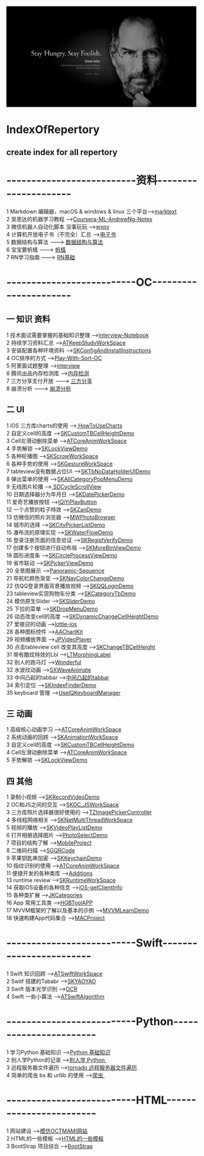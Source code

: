 <img src="https://github.com/AlexanderYeah/IndexOfRepertory/blob/master/jobs.png"/>

# IndexOfRepertory
## __create index for all repertory__  

# --------------------------资料---------------------

1 Markdown 编辑器，macOS & windows & linux 三个平台-->[marktext](https://github.com/AlexanderYeah/marktext)  
2 吴恩达的机器学习教程 -->[Coursera-ML-AndrewNg-Notes](https://github.com/AlexanderYeah/Coursera-ML-AndrewNg-Notes)  
3 微信机器人自动化脚本 没事玩玩 -->[wxpy](https://github.com/AlexanderYeah/wxpy)  
4 计算机开放电子书（不完全）汇总 -->[电子书](https://github.com/AlexanderYeah/it-ebooks-archive)  
5 数据结构与算法 ---> [数据结构与算法](https://algorithm.yuanbin.me/zh-hans/basics_data_structure/binary_tree.html)  
6 宝宝要帆樯 ---> [帆樯](https://github.com/AlexanderYeah/XX-Net)   
7 RN学习指南 ---> [RN基础](https://github.com/AlexanderYeah/react-native-lesson) 



# --------------------------OC----------------------

## 一 知识 资料

1 技术面试需要掌握的基础知识整理  -->[Interview-Notebook](https://github.com/AlexanderYeah/Interview-Notebook)  
2 持续学习资料汇总 -->[ATKeepStudyWorkSpace
](https://github.com/AlexanderYeah/ATKeepStudyWorkSpace)   
3 安装配置各种环境资料 -->[SKConfigAndInstallInstructions](https://github.com/AlexanderYeah/SKConfigAndInstallInstructions)  
4 OC排序的方式 -->[Play-With-Sort-OC](https://github.com/AlexanderYeah/Play-With-Sort-OC)  
5 阿里面试题整理 -->[interview](https://github.com/AlexanderYeah/interview)  
6 腾讯出品内存检测库 -->[内存检测](https://github.com/AlexanderYeah/MLeaksFinder)   
7 三方分享支付开放 ---> [三方分享](https://github.com/AlexanderYeah/openshare)   
8 崩溃分析 ---> [崩溃分析](https://github.com/AlexanderYeah/CrashAnalyseTool) 



## 二 UI   
1 iOS 三方库charts的使用 -->[
HowToUseCharts](https://github.com/AlexanderYeah/HowToUseCharts)  
2 自定义cell的高度 -->[SKCustomTBCellHeightDemo](https://github.com/AlexanderYeah/SKCustomTBCellHeightDemo)  
3 Cell左滑动删除菜单 -->[ATCoreAnimWorkSpace](https://github.com/AlexanderYeah/SKTBCellDelWorkSpace)  
4 手势解锁 -->[SKLockViewDemo](https://github.com/AlexanderYeah/SKLockViewDemo)  
5 各种轮播图 -->[SKScrowWorkSpace](https://github.com/AlexanderYeah/SKScrowWorkSpace)  
6 各种手势的使用 -->[SKGestureWorkSpace](https://github.com/AlexanderYeah/SKGestureWorkSpace)  
7 tableview没有数据占位UI -->[SKTbNoDataHolderUIDemo](https://github.com/AlexanderYeah/SKTbNoDataHolderUIDemo)  
8 弹出菜单的使用 -->[SKAllCategoryPopMenuDemo](https://github.com/AlexanderYeah/SKAllCategoryPopMenuDemo)  
9 无线图片轮播 -->[
SDCycleScrollView](https://github.com/AlexanderYeah/SDCycleScrollView)  
10 日期选择器分为年月日 -->[SKDatePickerDemo](https://github.com/AlexanderYeah/SKDatePickerDemo)  
11 爱奇艺播放按钮 -->[IQiYiPlayButton](https://github.com/AlexanderYeah/IQiYiPlayButton)  
12 一个点赞的粒子特效 -->[SKZanDemo](https://github.com/AlexanderYeah/SKZanDemo)  
13 仿微信的照片浏览器 -->[MWPhotoBrowser](https://github.com/AlexanderYeah/MWPhotoBrowser)  
14 城市的选择 -->[SKCityPickerListDemo](https://github.com/AlexanderYeah/SKCityPickerListDemo)  
15 瀑布流的原理实现 -->[SKWaterFlowDemo](https://github.com/AlexanderYeah/SKWaterFlowDemo)  
16 登录注册页面的信息验证 -->[SKRegistVerifyDemo](https://github.com/AlexanderYeah/SKRegistVerifyDemo)  
17 创建多个按钮进行自动布局 -->[SKMoreBtnViewDemo](https://github.com/AlexanderYeah/SKMoreBtnViewDemo)  
18 圆形进度条 -->[SKCircleProcessViewDemo](https://github.com/AlexanderYeah/SKCircleProcessViewDemo)  
19 省市联动 -->[SKPickerViewDemo](https://github.com/AlexanderYeah/SKPickerViewDemo)  
20 全景图展示 -->[Panoramic-Sequence](https://github.com/AlexanderYeah/Panoramic-Sequence)  
21 导航栏颜色渐变 -->[SKNavColorChangeDemo](https://github.com/AlexanderYeah/SKNavColorChangeDemo)  
22 仿QQ登录界面背景播放视频 -->[SKQQLoginDemo](https://github.com/AlexanderYeah/SKQQLoginDemo)  
23 tableview实现购物车分类 -->[SKCategoryTbDemo](https://github.com/AlexanderYeah/SKCategoryTbDemo)  
24 模仿原生Slider -->[SKSliderDemo](https://github.com/AlexanderYeah/SKSliderDemo/tree/master)  
25 下拉的菜单 -->[SKDropMenuDemo](https://github.com/AlexanderYeah/SKDropMenuDemo)  
26 动态改变cell的高度 -->[SKDynamicChangeCellHeightDemo](https://github.com/AlexanderYeah/SKDynamicChangeCellHeightDemo)    
27 爱彼迎的动画 -->[lottie-ios](https://github.com/AlexanderYeah/lottie-ios)  
28 各种图标控件 -->[AAChartKit](https://github.com/AAChartModel/AAChartKit)   
29 视频播放界面 -->[JPVideoPlayer](https://github.com/AlexanderYeah/JPVideoPlayer)   
30 点击tableview cell 改变其高度 -->[SKChangeTBCellHeight](https://github.com/AlexanderYeah/SKChangeTBCellHeight)  
31 带有酷炫特效的Lbl -->[LTMorphingLabel](https://github.com/AlexanderYeah/LTMorphingLabel)   
32 别人的跑马灯 -->[Wonderful](https://github.com/AlexanderYeah/Wonderful)  
32 水波纹动画 -->[SXWaveAnimate](https://github.com/dsxNiubility/SXWaveAnimate)  
33 中间凸起的tabbar -->[中间凸起的tabbar](
https://github.com/AlexanderYeah/CYTabbar)     
34 索引定位 -->[SKIndexFinderDemo](
https://github.com/AlexanderYeah/SKIndexFinderDemo/tree/master)    
35 keyboard 管理 -->[UseIQKeyboardManager](
https://github.com/AlexanderYeah/UseIQKeyboardManager) 




## 三 动画
1 高级核心动画学习 -->[ATCoreAnimWorkSpace](https://github.com/AlexanderYeah/ATCoreAnimWorkSpace)  
2 系统动画的回顾 -->[SKAnimationWorkSpace](https://github.com/AlexanderYeah/SKAnimationWorkSpace)  
3 自定义cell的高度 -->[SKCustomTBCellHeightDemo](https://github.com/AlexanderYeah/SKCustomTBCellHeightDemo)  
4 Cell左滑动删除菜单 -->[ATCoreAnimWorkSpace](https://github.com/AlexanderYeah/SKTBCellDelWorkSpace)  
5 手势解锁 -->[SKLockViewDemo](https://github.com/AlexanderYeah/SKLockViewDemo)







## 四 其他
1 录制小视频 -->[SKRecordVideoDemo](https://github.com/AlexanderYeah/SKRecordVideoDemo)  
2 OC和JS之间的交互 -->[SKOC_JSWorkSpace](https://github.com/AlexanderYeah/SKOC_JSWorkSpace)  
3 三方库照片选择器很好使用的 -->[TZImagePickerController](https://github.com/AlexanderYeah/TZImagePickerController)  
4 多线程网络相关 -->[SKNetMultiThreadWorkSpace](https://github.com/AlexanderYeah/SKNetMultiThreadWorkSpace)  
5 视频的播放 -->[SKVideoPlayListDemo](https://github.com/AlexanderYeah/SKVideoPlayListDemo)  
6 打开相册选择图片 -->[PhotoSelectDemo](https://github.com/AlexanderYeah/PhotoSelectDemo)  
7 项目的结构了解 -->[MobileProject](https://github.com/AlexanderYeah/MobileProject)  
8 二维码扫描 -->[SGQRCode](https://github.com/AlexanderYeah/SGQRCode)  
9 苹果钥匙串加密 -->[SKKeychainDemo](https://github.com/AlexanderYeah/SKKeychainDemo)  
10 指纹识别的使用 -->[ATCoreAnimWorkSpace](https://github.com/AlexanderYeah/SKFingerprintDemo)  
11 便捷开发的各种类库 -->[Additions](https://github.com/AlexanderYeah/Additions)    
13 runtime review -->[SKRuntimeWorkSpace](https://github.com/AlexanderYeah/SKRuntimeWorkSpace/blob/master/README.md)  
14 获取iOS设备的各种信息 -->[iOS-getClientInfo](https://github.com/AlexanderYeah/iOS-getClientInfo)  
15 各种类扩展 -->[JKCategories](https://github.com/AlexanderYeah/JKCategories)  
16 App 常用工具类 -->[HGBToolAPP](https://github.com/AlexanderYeah/HGBToolAPP)  
17 MVVM框架的了解以及基本的示例 -->[MVVMLearnDemo](https://github.com/AlexanderYeah/MVVMLearnDemo/tree/master)   
18 快速构建App代码集合 -->[MACProject](https://github.com/AlexanderYeah/MACProject) 


# --------------------------Swift------------------------
1 Swift 知识回顾 -->[ATSwiftWorkSpace](https://github.com/AlexanderYeah/ATSwiftWorkSpace/tree/master)  
2 Switf 搭建的Tababr -->[SKYAOYAO](https://github.com/AlexanderYeah/SKYAOYAO)  
3 Swift 版本光学识别 -->[OCR](https://github.com/AlexanderYeah/ChineseIDCardOCR)  
4 Swift 一些小算法 -->[ATSwiftAlgorithm](https://github.com/AlexanderYeah/ATSwiftAlgorithm/tree/master)  




# --------------------------Python-----------------------   
1 学习Python 基础知识 -->[Python 基础知识](https://github.com/AlexanderYeah/SKPythonWorkSpace)    
2 别人学Python的记录 -->[别人学 Python ](https://github.com/AlexanderYeah/MyBlog)    
3 远程服务器文件遍历 -->[tornado 远程服务器文件遍历 ](https://github.com/AlexanderYeah/SKPyRemoteFileManagerWorkSpcae)  
4 简单的爬虫 bs 和 urllib 的使用 -->[爬虫 ](https://github.com/AlexanderYeah/SKLearnScrapyProcess)  


# --------------------------HTML------------------------
1 网站建设 -->[模仿OCTMAMI网站](https://github.com/AlexanderYeah/SKOctmamiDemo)    
2 HTML的一些模板 -->[HTML的一些模板](https://github.com/AlexanderYeah/SKHTMLTemplateRep)   
3 BootStrap 项目综合 -->[BootStrap](https://github.com/AlexanderYeah?tab=repositories)  



